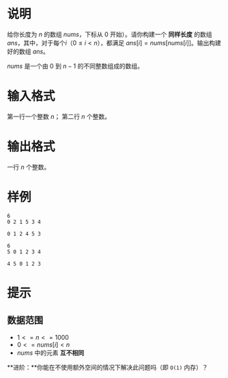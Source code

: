 # 说明

给你长度为 $n$ 的数组 $nums$，下标从 $0$ 开始）。请你构建一个 **同样长度** 的数组 $ans$，其中，对于每个$i$（$0 \le i < n$），都满足 $ans[i] = nums[nums[i]]$。输出构建好的数组 $ans$。

$nums$ 是一个由 $0$ 到 $n - 1$ 的不同整数组成的数组。

# 输入格式

第一行一个整数 $n$；
第二行 $n$ 个整数。

# 输出格式

一行 $n$ 个整数。

# 样例

```input1
6
0 2 1 5 3 4
```

```output1
0 1 2 4 5 3
```

```input2
6
5 0 1 2 3 4
```

```output2
4 5 0 1 2 3
```

# 提示

## 数据范围

* $1 <= n <= 1000$
* $0 <= nums[i] < n$
* $nums$ 中的元素 **互不相同**

**​进阶：​**你能在不使用额外空间的情况下解决此问题吗（即 `O(1)` 内存）？

